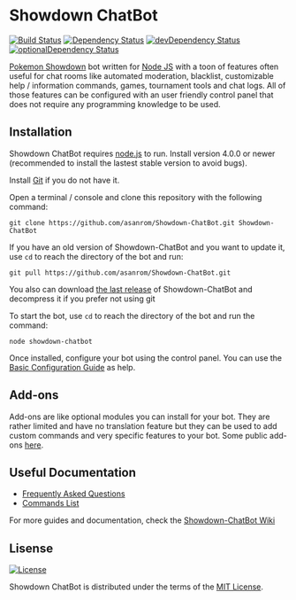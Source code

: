 Showdown ChatBot
====================

[![Build Status](https://travis-ci.org/asanrom/Showdown-ChatBot.svg)](https://travis-ci.org/asanrom/Showdown-ChatBot)
[![Dependency Status](https://david-dm.org/asanrom/Showdown-ChatBot.svg)](https://david-dm.org/asanrom/Showdown-ChatBot)
[![devDependency Status](https://david-dm.org/asanrom/Showdown-ChatBot/dev-status.svg)](https://david-dm.org/asanrom/Showdown-ChatBot?type=dev)
[![optionalDependency Status](https://david-dm.org/asanrom/Showdown-ChatBot/optional-status.svg)](https://david-dm.org/asanrom/Showdown-ChatBot?type=optional)

[Pokemon Showdown](https://github.com/Zarel/Pokemon-Showdown) bot written for [Node JS](http://nodejs.org/) with a toon of features often useful for chat rooms like automated moderation, blacklist, customizable help / information commands, games, tournament tools and chat logs. All of those features can be configured with an user friendly control panel that does not require any programming knowledge to be used.

Installation
------------

Showdown ChatBot requires [node.js](http://nodejs.org/) to run. Install version 4.0.0 or newer (recommended to install the lastest stable version to avoid bugs).

Install [Git](https://git-scm.com/) if you do not have it.

Open a terminal / console and clone this repository with the following command:
```
git clone https://github.com/asanrom/Showdown-ChatBot.git Showdown-ChatBot
```

If you have an old version of Showdown-ChatBot and you want to update it,  use `cd` to reach the directory of the bot and run:
```
git pull https://github.com/asanrom/Showdown-ChatBot.git
```

You also can download [the last release](https://github.com/asanrom/Showdown-ChatBot/releases) of Showdown-ChatBot and decompress it if you prefer not using git

To start the bot, use `cd` to reach the directory of the bot and run the command:
```
node showdown-chatbot
```

Once installed, configure your bot using the control panel. You can use the [Basic Configuration Guide](https://github.com/asanrom/Showdown-ChatBot/wiki/Basic-Configuration-Guide) as help.

Add-ons
------------

Add-ons are like optional modules you can install for your bot. They are rather limited and have no translation feature but they can be used to add custom commands and very specific features to your bot. Some public add-ons [here](https://github.com/asanrom/Showdown-ChatBot/wiki#add-ons).

Useful Documentation
------------

 - [Frequently Asked Questions](https://github.com/asanrom/Showdown-ChatBot/wiki/Frequently-Asked-Questions)
 - [Commands List](https://github.com/asanrom/Showdown-ChatBot/wiki/Commands-List)

For more guides and documentation, check the [Showdown-ChatBot Wiki](https://github.com/asanrom/Showdown-ChatBot/wiki)


Lisense
------------

[![License](https://img.shields.io/badge/license-MIT-blue.svg?style=flat)](http://opensource.org/licenses/MIT)

Showdown ChatBot is distributed under the terms of the [MIT License](https://github.com/asanrom/Showdown-ChatBot/blob/master/LICENSE).

